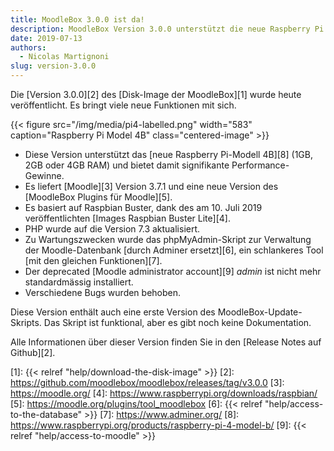 ```yaml
---
title: MoodleBox 3.0.0 ist da!
description: MoodleBox Version 3.0.0 unterstützt die neue Raspberry Pi 4B. Es basiert auf Raspbian Buster und bietet Moodle 3.7.1.
date: 2019-07-13
authors:
  - Nicolas Martignoni
slug: version-3.0.0
---
```


Die [Version 3.0.0][2] des [Disk-Image der MoodleBox][1] wurde heute veröffentlicht. Es bringt viele neue Funktionen mit sich.

{{< figure src="/img/media/pi4-labelled.png" width="583" caption="Raspberry Pi Model 4B" class="centered-image" >}}

  - Diese Version unterstützt das [neue Raspberry Pi-Modell 4B][8] (1GB, 2GB oder 4GB RAM) und bietet damit signifikante Performance-Gewinne.
  - Es liefert [Moodle][3] Version 3.7.1 und eine neue Version des [MoodleBox Plugins für Moodle][5].
  - Es basiert auf Raspbian Buster, dank des am 10. Juli 2019 veröffentlichten [Images Raspbian Buster Lite][4].
  - PHP wurde auf die Version 7.3 aktualisiert.
  - Zu Wartungszwecken wurde das phpMyAdmin-Skript zur Verwaltung der Moodle-Datenbank [durch Adminer ersetzt][6], ein schlankeres Tool [mit den gleichen Funktionen][7].
  - Der deprecated [Moodle administrator account][9] _admin_ ist nicht mehr standardmässig installiert.
  - Verschiedene Bugs wurden behoben.

Diese Version enthält auch eine erste Version des MoodleBox-Update-Skripts. Das Skript ist funktional, aber es gibt noch keine Dokumentation.

Alle Informationen über dieser Version finden Sie in den [Release Notes auf Github][2].

 [1]: {{< relref "help/download-the-disk-image" >}}
 [2]: https://github.com/moodlebox/moodlebox/releases/tag/v3.0.0
 [3]: https://moodle.org/
 [4]: https://www.raspberrypi.org/downloads/raspbian/
 [5]: https://moodle.org/plugins/tool_moodlebox
 [6]: {{< relref "help/access-to-the-database" >}}
 [7]: https://www.adminer.org/
 [8]: https://www.raspberrypi.org/products/raspberry-pi-4-model-b/
 [9]: {{< relref "help/access-to-moodle" >}}
